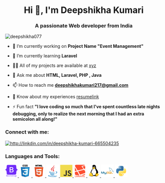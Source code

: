<h1 align="center">Hi 👋, I'm Deepshikha Kumari</h1>
<h3 align="center">A passionate Web developer from India</h3>

<p align="left"> <img src="https://komarev.com/ghpvc/?username=deepshikha077&label=Profile%20views&color=0e75b6&style=flat" alt="deepshikha077" /> </p>

- 🔭 I’m currently working on **Project Name "Event Management"**

- 🌱 I’m currently learning **Laravel**

- 👨‍💻 All of my projects are available at [xyz](xyz)

- 💬 Ask me about **HTML, Laravel, PHP , Java**

- 📫 How to reach me **deepshikhakumari217@gmail.com**

- 📄 Know about my experiences [resumelink](resumelink)

- ⚡ Fun fact **"I love coding so much that I've spent countless late nights debugging, only to realize the next morning that I had an extra semicolon all along!"**

<h3 align="left">Connect with me:</h3>
<p align="left">
<a href="https:http://linkedin.com/in/deepshikha-kumari-665504235" target="blank"><img align="center" src="https://raw.githubusercontent.com/rahuldkjain/github-profile-readme-generator/master/src/images/icons/Social/linked-in-alt.svg" alt="http://linkdin.com/in/deepshikha-kumari-665504235" height="30" width="40" /></a>
</p>

<h3 align="left">Languages and Tools:</h3>
<p align="left"> <a href="https://getbootstrap.com" target="_blank" rel="noreferrer"> <img src="https://raw.githubusercontent.com/devicons/devicon/master/icons/bootstrap/bootstrap-plain-wordmark.svg" alt="bootstrap" width="40" height="40"/> </a> <a href="https://www.w3schools.com/css/" target="_blank" rel="noreferrer"> <img src="https://raw.githubusercontent.com/devicons/devicon/master/icons/css3/css3-original-wordmark.svg" alt="css3" width="40" height="40"/> </a> <a href="https://www.w3.org/html/" target="_blank" rel="noreferrer"> <img src="https://raw.githubusercontent.com/devicons/devicon/master/icons/html5/html5-original-wordmark.svg" alt="html5" width="40" height="40"/> </a> <a href="https://www.java.com" target="_blank" rel="noreferrer"> <img src="https://raw.githubusercontent.com/devicons/devicon/master/icons/java/java-original.svg" alt="java" width="40" height="40"/> </a> <a href="https://developer.mozilla.org/en-US/docs/Web/JavaScript" target="_blank" rel="noreferrer"> <img src="https://raw.githubusercontent.com/devicons/devicon/master/icons/javascript/javascript-original.svg" alt="javascript" width="40" height="40"/> </a> <a href="https://laravel.com/" target="_blank" rel="noreferrer"> <img src="https://raw.githubusercontent.com/devicons/devicon/master/icons/laravel/laravel-plain-wordmark.svg" alt="laravel" width="40" height="40"/> </a> <a href="https://www.linux.org/" target="_blank" rel="noreferrer"> <img src="https://raw.githubusercontent.com/devicons/devicon/master/icons/linux/linux-original.svg" alt="linux" width="40" height="40"/> </a> <a href="https://www.mysql.com/" target="_blank" rel="noreferrer"> <img src="https://raw.githubusercontent.com/devicons/devicon/master/icons/mysql/mysql-original-wordmark.svg" alt="mysql" width="40" height="40"/> </a> <a href="https://www.python.org" target="_blank" rel="noreferrer"> <img src="https://raw.githubusercontent.com/devicons/devicon/master/icons/python/python-original.svg" alt="python" width="40" height="40"/> </a> </p>


